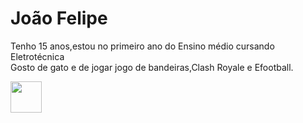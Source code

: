 # João Felipe 

Tenho 15 anos,estou no primeiro ano do Ensino médio cursando Eletrotécnica  
Gosto de gato e de jogar jogo de bandeiras,Clash Royale e Efootball.

<img width = '50 px' src='https://i.pinimg.com/originals/58/6e/28/586e2870c6ed9df52a47fb6cbc985086.gif'>